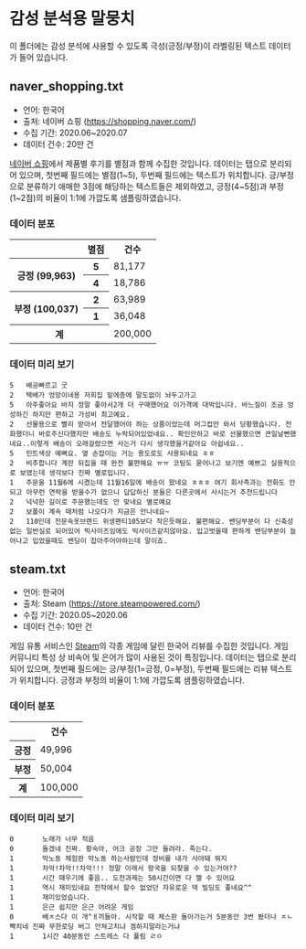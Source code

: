 # 감성 분석용 말뭉치

이 폴더에는 감성 분석에 사용할 수 있도록 극성(긍정/부정)이 라벨링된 텍스트 데이터가 들어 있습니다.

## naver_shopping.txt

* 언어: 한국어
* 출처: 네이버 쇼핑 (https://shopping.naver.com/)
* 수집 기간: 2020.06~2020.07
* 데이터 건수: 20만 건

[네이버 쇼핑](https://shopping.naver.com/)에서 제품별 후기를 별점과 함께 수집한 것입니다. 데이터는 탭으로 분리되어 있으며, 첫번째 필드에는 별점(1~5), 두번째 필드에는 텍스트가 위치합니다. 긍/부정으로 분류하기 애매한 3점에 해당하는 텍스트들은 제외하였고, 긍정(4~5점)과 부정(1~2점)의 비율이 1:1에 가깝도록 샘플링하였습니다.

### 데이터 분포

<table>
<tr><th></th><th>별점</th><th>건수</th></tr>
<tr><th rowspan='2'>긍정 (99,963)</th><th>5</th><td>81,177</td></tr>
<tr><th>4</th><td>18,786</td></tr>
<tr><th rowspan='2'>부정 (100,037)</th><th>2</th><td>63,989</td></tr>
<tr><th>1</th><td>36,048</td></tr>
<tr><th colspan='2'>계</th><td>200,000</td></tr>
</table>

### 데이터 미리 보기

```
5	배공빠르고 굿
2	택배가 엉망이네용 저희집 밑에층에 말도없이 놔두고가고
5	아주좋아요 바지 정말 좋아서2개 더 구매했어요 이가격에 대박입니다. 바느질이 조금 엉성하긴 하지만 편하고 가성비 최고예요.
2	선물용으로 빨리 받아서 전달했어야 하는 상품이었는데 머그컵만 와서 당황했습니다. 전화했더니 바로주신다했지만 배송도 누락되어있었네요.. 확인안하고 바로 선물했으면 큰일날뻔했네요..이렇게 배송이 오래걸렸으면 사는거 다시 생각했을거같아요 아쉽네요..
5	민트색상 예뻐요. 옆 손잡이는 거는 용도로도 사용되네요 ㅎㅎ
2	비추합니다 계란 뒤집을 때 완전 불편해요 ㅠㅠ 코팅도 묻어나고 보기엔 예쁘고 실용적으로 보였는데 생각보다 진짜 별로입니다.
1	주문을 11월6에 시켰는데 11월16일에 배송이 왔네요 ㅎㅎㅎ 여기 회사측과는 전화도 안되고 아무런 연락을 받을수가 없으니 답답하신 분들은 다른곳에서 사시는거 추천드립니다
2	넉넉한 길이로 주문했는데도 안 맞네요 별로예요
2	보폴이 계속 때처럼 나오다가 지금은 안나네요~
2	110인데 전문속옷브랜드 위생팬티105보다 작은듯해요. 불편해요. 밴딩부분이 다 신축성없는 일반실로 되어있어 빅사이즈임에도 빅사이즈같지않아요. 입고벗을때 편하게 밴딩부분이 늘어나고 입었을때도 밴딩이 잡아주어야하는데 말이죠.
```

## steam.txt

* 언어: 한국어
* 출처: Steam (https://store.steampowered.com/)
* 수집 기간: 2020.05~2020.06
* 데이터 건수: 10만 건

게임 유통 서비스인 [Steam](https://store.steampowered.com/)의 각종 게임에 달린 한국어 리뷰를 수집한 것입니다. 게임 커뮤니티 특성 상 비속어 및 은어가 많이 사용된 것이 특징입니다. 데이터는 탭으로 분리되어 있으며, 첫번째 필드에는 긍/부정(1=긍정, 0=부정), 두번째 필드에는 리뷰 텍스트가 위치합니다. 긍정과 부정의 비율이 1:1에 가깝도록 샘플링하였습니다.

### 데이터 분포

<table>
<tr><th></th><th>건수</th></tr>
<tr><th>긍정</th><td>49,996</td></tr>
<tr><th>부정</th><td>50,004</td></tr>
<tr><th>계</th><td>100,000</td></tr>
</table>

### 데이터 미리 보기

```
0       노래가 너무 적음
0       돌겠네 진짜. 황숙아, 어크 공장 그만 돌려라. 죽는다.
1       막노동 체험판 막노동 하는사람인데 장비를 내가 사야돼 뭐지
1       차악!차악!!차악!!! 정말 이래서 왕국을 되찾을 수 있는거야??
1       시간 때우기에 좋음.. 도전과제는 50시간이면 다 깰 수 있어요
1       역시 재미있네요 전작에서 할수 없었던 자유로운 덱 빌딩도 좋네요^^
1       재미있었습니다.
1       은근 쉽지만 은근 어려운 게임
0       베ㅈ스다 이 개^ㅐ끼들아. 시작할 때 체스판 돌아가는거 5분동안 3번 봤더나 ㅈㄴ 빡치네 진짜 무한로딩 버그 안쳐고치냐 겜하지말라는거냐
1       1시간 40분동안 스트레스 다 풀림 ㄹㅇ
```